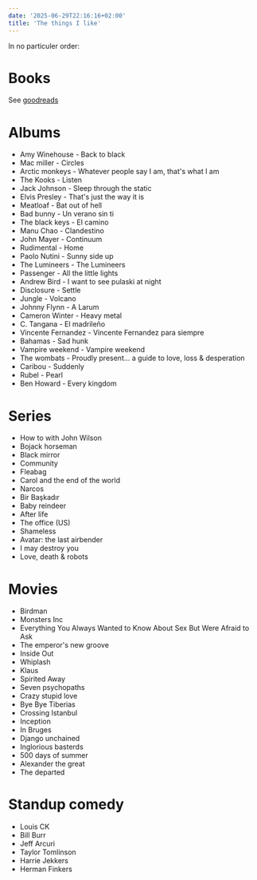 ```yaml
---
date: '2025-06-29T22:16:16+02:00'
title: 'The things I like'
---
```


In no particuler order:

# Books

See [goodreads](https://www.goodreads.com/user/show/111776600-lennart-damen)

# Albums

- Amy Winehouse - Back to black
- Mac miller - Circles
- Arctic monkeys - Whatever people say I am, that's what I am
- The Kooks - Listen
- Jack Johnson - Sleep through the static
- Elvis Presley - That's just the way it is
- Meatloaf - Bat out of hell
- Bad bunny - Un verano sin ti
- The black keys - El camino
- Manu Chao - Clandestino
- John Mayer - Continuum
- Rudimental - Home
- Paolo Nutini - Sunny side up
- The Lumineers - The Lumineers
- Passenger - All the little lights
- Andrew Bird - I want to see pulaski at night
- Disclosure - Settle
- Jungle - Volcano
- Johnny Flynn - A Larum
- Cameron Winter - Heavy metal
- C. Tangana - El madrileño
- Vincente Fernandez - Vincente Fernandez para siempre
- Bahamas - Sad hunk
- Vampire weekend - Vampire weekend 
- The wombats - Proudly present... a guide to love, loss & desperation
- Caribou - Suddenly
- Rubel - Pearl
- Ben Howard - Every kingdom

# Series

- How to with John Wilson
- Bojack horseman
- Black mirror
- Community
- Fleabag
- Carol and the end of the world
- Narcos
- Bir Başkadır
- Baby reindeer
- After life
- The office (US)
- Shameless
- Avatar: the last airbender
- I may destroy you
- Love, death & robots

# Movies

- Birdman
- Monsters Inc
- Everything You Always Wanted to Know About Sex But Were Afraid to Ask
- The emperor's new groove
- Inside Out
- Whiplash
- Klaus
- Spirited Away
- Seven psychopaths
- Crazy stupid love
- Bye Bye Tiberias
- Crossing Istanbul
- Inception
- In Bruges
- Django unchained
- Inglorious basterds
- 500 days of summer
- Alexander the great
- The departed

# Standup comedy

- Louis CK
- Bill Burr
- Jeff Arcuri
- Taylor Tomlinson
- Harrie Jekkers
- Herman Finkers
